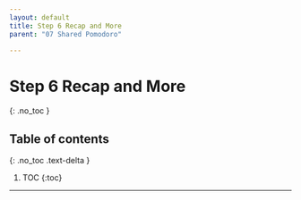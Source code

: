 ```yaml
---
layout: default
title: Step 6 Recap and More
parent: "07 Shared Pomodoro"

---
```


# Step 6 Recap and More
{: .no_toc }

## Table of contents
{: .no_toc .text-delta }

1. TOC
{:toc}

---

